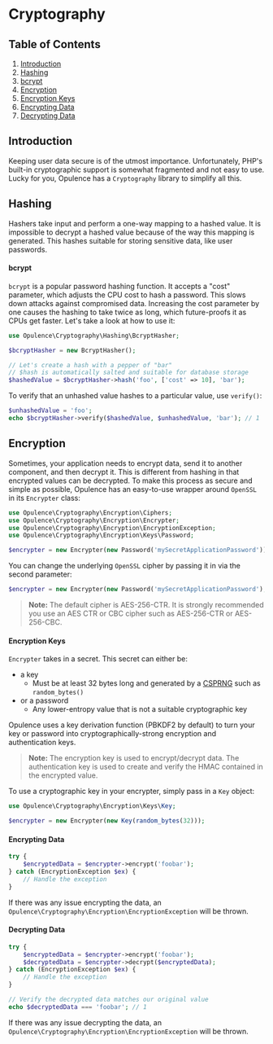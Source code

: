 # Cryptography

## Table of Contents
1. [Introduction](#introduction)
2. [Hashing](#hashing)
  1. [bcrypt](#bcrypt)
3. [Encryption](#encryption)
  1. [Encryption Keys](#encryption-keys)
  2. [Encrypting Data](#encrypting-data)
  3. [Decrypting Data](#decrypting-data)

<h2 id="introduction">Introduction</h2>

Keeping user data secure is of the utmost importance.  Unfortunately, PHP's built-in cryptographic support is somewhat fragmented and not easy to use.  Lucky for you, Opulence has a `Cryptography` library to simplify all this.

<h2 id="hashing">Hashing</h2>

Hashers take input and perform a one-way mapping to a hashed value.  It is impossible to decrypt a hashed value because of the way this mapping is generated.  This hashes suitable for storing sensitive data, like user passwords.

<h4 id="bcrypt">bcrypt</h4>

`bcrypt` is a popular password hashing function.  It accepts a "cost" parameter, which adjusts the CPU cost to hash a password.  This slows down attacks against compromised data.  Increasing the cost parameter by one causes the hashing to take twice as long, which future-proofs it as CPUs get faster.  Let's take a look at how to use it:

```php
use Opulence\Cryptography\Hashing\BcryptHasher;

$bcryptHasher = new BcryptHasher();

// Let's create a hash with a pepper of "bar"
// $hash is automatically salted and suitable for database storage
$hashedValue = $bcryptHasher->hash('foo', ['cost' => 10], 'bar');
```

To verify that an unhashed value hashes to a particular value, use `verify()`:

```php
$unhashedValue = 'foo';
echo $bcryptHasher->verify($hashedValue, $unhashedValue, 'bar'); // 1
```

<h2 id="encryption">Encryption</h2>

Sometimes, your application needs to encrypt data, send it to another component, and then decrypt it.  This is different from hashing in that encrypted values can be decrypted.  To make this process as secure and simple as possible, Opulence has an easy-to-use wrapper around `OpenSSL` in its `Encrypter` class:

```php
use Opulence\Cryptography\Encryption\Ciphers;
use Opulence\Cryptography\Encryption\Encrypter;
use Opulence\Cryptography\Encryption\EncryptionException;
use Opulence\Cryptography\Encryption\Keys\Password;

$encrypter = new Encrypter(new Password('mySecretApplicationPassword'));
```

You can change the underlying `OpenSSL` cipher by passing it in via the second parameter:

```php
$encrypter = new Encrypter(new Password('mySecretApplicationPassword'), Ciphers::AES_128_CBC);
```

> **Note:** The default cipher is AES-256-CTR.  It is strongly recommended you use an AES CTR or CBC cipher such as AES-256-CTR or AES-256-CBC.

<h4 id="encryption-keys">Encryption Keys</h4>

`Encrypter` takes in a secret.  This secret can either be:

* a key
  * Must be at least 32 bytes long and generated by a <a href="https://en.wikipedia.org/wiki/Cryptographically_secure_pseudorandom_number_generator" target="_blank">CSPRNG</a> such as `random_bytes()`
* or a password
  * Any lower-entropy value that is not a suitable cryptographic key

Opulence uses a key derivation function (PBKDF2 by default) to turn your key or password into cryptographically-strong encryption and authentication keys.

> **Note:** The encryption key is used to encrypt/decrypt data.  The authentication key is used to create and verify the HMAC contained in the encrypted value.

To use a cryptographic key in your encrypter, simply pass in a `Key` object:

```php
use Opulence\Cryptography\Encryption\Keys\Key;

$encrypter = new Encrypter(new Key(random_bytes(32)));
```

<h4 id="encrypting-data">Encrypting Data</h4>

```php
try {
    $encryptedData = $encrypter->encrypt('foobar');
} catch (EncryptionException $ex) {
    // Handle the exception
}
```

If there was any issue encrypting the data, an `Opulence\Cryptography\Encryption\EncryptionException` will be thrown.

<h4 id="decrypting-data">Decrypting Data</h4>

```php
try {
    $encryptedData = $encrypter->encrypt('foobar');
    $decryptedData = $encrypter->decrypt($encryptedData);
} catch (EncryptionException $ex) {
    // Handle the exception
}

// Verify the decrypted data matches our original value
echo $decryptedData === 'foobar'; // 1
```

If there was any issue decrypting the data, an `Opulence\Cryptography\Encryption\EncryptionException` will be thrown.
